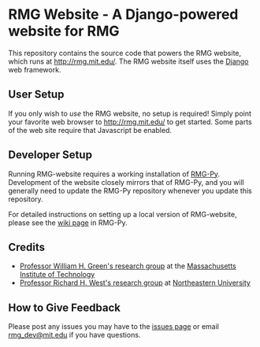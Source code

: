 # RMG Website - A Django-powered website for RMG

This repository contains the source code that powers the RMG website, which 
runs at http://rmg.mit.edu/. The RMG website itself uses the 
[Django](http://www.djangoproject.com/) web framework.

## User Setup

If you only wish to *use* the RMG website, no setup is required! Simply point
your favorite web browser to http://rmg.mit.edu/ to get started. Some parts of
the web site require that Javascript be enabled.

## Developer Setup

Running RMG-website requires a working installation of 
[RMG-Py](http://github.com/ReactionMechanismGenerator/RMG-Py). 
Development of the website closely mirrors that of RMG-Py, and you will 
generally need to update the RMG-Py repository whenever you update 
this repository.

For detailed instructions on setting up a local version of RMG-website, 
please see the [wiki page](https://github.com/ReactionMechanismGenerator/RMG-Py/wiki/Setting-up-RMG-website) 
in RMG-Py. 

## Credits
- [Professor William H. Green's research group](http://cheme.scripts.mit.edu/green-group/) at the 
[Massachusetts Institute of Technology](http://web.mit.edu/) 
- [Professor Richard H. West's research group](http://www.northeastern.edu/comocheng/) at 
[Northeastern University](http://www.northeastern.edu/)

## How to Give Feedback

Please post any issues you may have to the [issues page](https://github.com/ReactionMechanismGenerator/RMG-website/issues/) 
or email [rmg_dev@mit.edu](mailto:rmg_dev@mit.edu) if you have questions.

